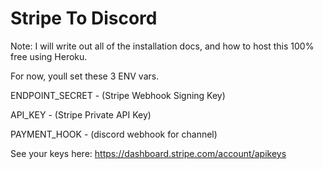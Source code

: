 # Stripe To Discord

Note: I will write out all of the installation docs, and how to host this 100% free using Heroku.

For now, youll set these 3 ENV vars.

ENDPOINT_SECRET - (Stripe Webhook Signing Key)

API_KEY - (Stripe Private API Key)

PAYMENT_HOOK - (discord webhook for channel)


See your keys here: https://dashboard.stripe.com/account/apikeys